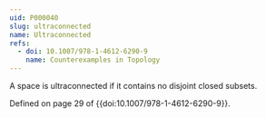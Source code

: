 ```yaml
---
uid: P000040
slug: ultraconnected
name: Ultraconnected
refs:
  - doi: 10.1007/978-1-4612-6290-9
    name: Counterexamples in Topology
---
```

A space is ultraconnected if it contains no disjoint closed subsets.

Defined on page 29 of {{doi:10.1007/978-1-4612-6290-9}}.
